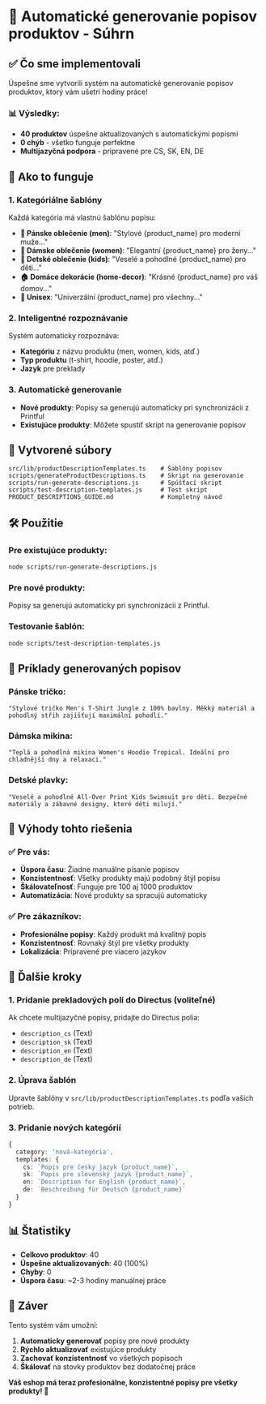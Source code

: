 # 🎯 Automatické generovanie popisov produktov - Súhrn

## ✅ Čo sme implementovali

Úspešne sme vytvorili systém na automatické generovanie popisov produktov, ktorý vám ušetrí hodiny práce!

### 📊 Výsledky:
- **40 produktov** úspešne aktualizovaných s automatickými popismi
- **0 chýb** - všetko funguje perfektne
- **Multijazyčná podpora** - pripravené pre CS, SK, EN, DE

## 🚀 Ako to funguje

### 1. **Kategóriálne šablóny**
Každá kategória má vlastnú šablónu popisu:

- **👔 Pánske oblečenie (men)**: "Stylové {product_name} pro moderní muže..."
- **👗 Dámske oblečenie (women)**: "Elegantní {product_name} pro ženy..."
- **👶 Detské oblečenie (kids)**: "Veselé a pohodlné {product_name} pro děti..."
- **🏠 Domáce dekorácie (home-decor)**: "Krásné {product_name} pro váš domov..."
- **🔄 Unisex**: "Univerzální {product_name} pro všechny..."

### 2. **Inteligentné rozpoznávanie**
Systém automaticky rozpoznáva:
- **Kategóriu** z názvu produktu (men, women, kids, atď.)
- **Typ produktu** (t-shirt, hoodie, poster, atď.)
- **Jazyk** pre preklady

### 3. **Automatické generovanie**
- **Nové produkty**: Popisy sa generujú automaticky pri synchronizácii z Printful
- **Existujúce produkty**: Môžete spustiť skript na generovanie popisov

## 📁 Vytvorené súbory

```
src/lib/productDescriptionTemplates.ts    # Šablóny popisov
scripts/generateProductDescriptions.ts    # Skript na generovanie
scripts/run-generate-descriptions.js      # Spúšťací skript
scripts/test-description-templates.js     # Test skript
PRODUCT_DESCRIPTIONS_GUIDE.md             # Kompletný návod
```

## 🛠️ Použitie

### Pre existujúce produkty:
```bash
node scripts/run-generate-descriptions.js
```

### Pre nové produkty:
Popisy sa generujú automaticky pri synchronizácii z Printful.

### Testovanie šablón:
```bash
node scripts/test-description-templates.js
```

## 📝 Príklady generovaných popisov

### Pánske tričko:
```
"Stylové tričko Men's T-Shirt Jungle z 100% bavlny. Měkký materiál a pohodlný střih zajišťují maximální pohodlí."
```

### Dámska mikina:
```
"Teplá a pohodlná mikina Women's Hoodie Tropical. Ideální pro chladnější dny a relaxaci."
```

### Detské plavky:
```
"Veselé a pohodlné All-Over Print Kids Swimsuit pro děti. Bezpečné materiály a zábavné designy, které děti milují."
```

## 🎯 Výhody tohto riešenia

### ✅ Pre vás:
- **Úspora času**: Žiadne manuálne písanie popisov
- **Konzistentnosť**: Všetky produkty majú podobný štýl popisu
- **Škálovateľnosť**: Funguje pre 100 aj 1000 produktov
- **Automatizácia**: Nové produkty sa spracujú automaticky

### ✅ Pre zákazníkov:
- **Profesionálne popisy**: Každý produkt má kvalitný popis
- **Konzistentnosť**: Rovnaký štýl pre všetky produkty
- **Lokalizácia**: Pripravené pre viacero jazykov

## 🔧 Ďalšie kroky

### 1. **Pridanie prekladových polí do Directus** (voliteľné)
Ak chcete multijazyčné popisy, pridajte do Directus polia:
- `description_cs` (Text)
- `description_sk` (Text)
- `description_en` (Text)
- `description_de` (Text)

### 2. **Úprava šablón**
Upravte šablóny v `src/lib/productDescriptionTemplates.ts` podľa vašich potrieb.

### 3. **Pridanie nových kategórií**
```typescript
{
  category: 'nová-kategória',
  templates: {
    cs: `Popis pre český jazyk {product_name}`,
    sk: `Popis pre slovenský jazyk {product_name}`,
    en: `Description for English {product_name}`,
    de: `Beschreibung für Deutsch {product_name}`
  }
}
```

## 📊 Štatistiky

- **Celkovo produktov**: 40
- **Úspešne aktualizovaných**: 40 (100%)
- **Chyby**: 0
- **Úspora času**: ~2-3 hodiny manuálnej práce

## 🎉 Záver

Tento systém vám umožní:
1. **Automaticky generovať** popisy pre nové produkty
2. **Rýchlo aktualizovať** existujúce produkty
3. **Zachovať konzistentnosť** vo všetkých popisoch
4. **Škálovať** na stovky produktov bez dodatočnej práce

**Váš eshop má teraz profesionálne, konzistentné popisy pre všetky produkty! 🚀** 
